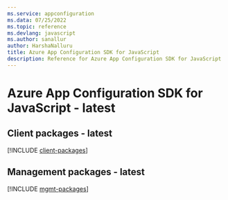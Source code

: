 ```yaml
---
ms.service: appconfiguration
ms.data: 07/25/2022
ms.topic: reference
ms.devlang: javascript
ms.author: sanallur
author: HarshaNalluru
title: Azure App Configuration SDK for JavaScript
description: Reference for Azure App Configuration SDK for JavaScript
---
```

# Azure App Configuration SDK for JavaScript - latest

## Client packages - latest
[!INCLUDE [client-packages](app-configuration-client-index.md)]
## Management packages - latest
[!INCLUDE [mgmt-packages](app-configuration-mgmt-index.md)]